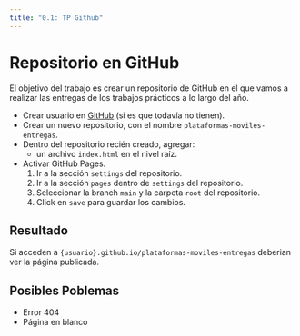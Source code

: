 ```yaml
---
title: "0.1: TP Github"
---
```


# Repositorio en GitHub

El objetivo del trabajo es crear un repositorio de GitHub en el que vamos a realizar las entregas de los trabajos prácticos a lo largo del año.

- Crear usuario en [GitHub](https://github.com) (si es que todavía no tienen).
- Crear un nuevo repositorio, con el nombre `plataformas-moviles-entregas`.
- Dentro del repositorio recién creado, agregar:
    - un archivo `index.html` en el nivel raíz.
- Activar GitHub Pages.
    1. Ir a la sección `settings` del repositorio.
    2. Ir a la sección `pages` dentro de `settings` del repositorio.
    2. Seleccionar la branch `main` y la carpeta `root` del repositorio.
    2. Click en `save` para guardar los cambios.

## Resultado

Si acceden a `{usuario}.github.io/plataformas-moviles-entregas` deberian ver la página publicada.

## Posibles Poblemas

- Error 404
- Página en blanco
